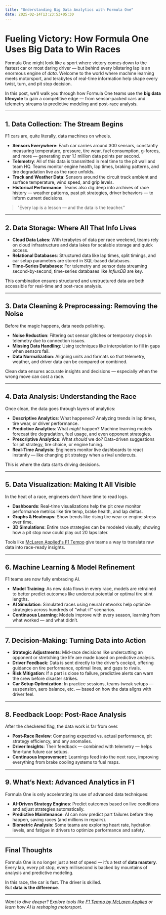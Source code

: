 ```yaml
---
title: "Understanding Big Data Analytics with Formula One"
date: 2025-02-14T13:23:53+05:30
---
```


# Fueling Victory: How Formula One Uses Big Data to Win Races

Formula One might look like a sport where victory comes down to the fastest car or most daring driver — but behind every blistering lap is an enormous engine of *data*. Welcome to the world where machine learning meets motorsport, and terabytes of real-time information help shape every twist, turn, and pit stop decision.

In this post, we’ll walk you through how Formula One teams use the **big data lifecycle** to gain a competitive edge — from sensor-packed cars and telemetry streams to predictive modeling and post-race analysis.

---
## 1. Data Collection: The Stream Begins
F1 cars are, quite literally, data machines on wheels.
- **Sensors Everywhere**: Each car carries around 300 sensors, constantly measuring temperature, pressure, tire wear, fuel consumption, g-forces, and more — generating over 1.1 million data points per second.
- **Telemetry**: All of this data is transmitted in real time to the pit wall and team HQ. Teams monitor engine health, lap times, braking patterns, and tire degradation live as the race unfolds.
- **Track and Weather Data**: Sensors around the circuit track ambient and surface temperature, wind speed, and grip levels.
- **Historical Performance**: Teams also dig deep into archives of race history — weather patterns, past pit strategies, driver behaviors — to inform current decisions.

> "Every lap is a lesson — and the data is the teacher."

---
## 2. Data Storage: Where All That Info Lives
- **Cloud Data Lakes**: With terabytes of data per race weekend, teams rely on cloud infrastructure and data lakes for scalable storage and quick access.
- **Relational Databases**: Structured data like lap times, split timings, and car setup parameters are stored in SQL-based databases.
- **Time-Series Databases**: For telemetry and sensor data streaming second-by-second, time-series databases like *InfluxDB* are key.

This combination ensures structured and unstructured data are both accessible for real-time and post-race analysis.

---
## 3. Data Cleaning & Preprocessing: Removing the Noise

Before the magic happens, data needs polishing.
- **Noise Reduction**: Filtering out sensor glitches or temporary drops in telemetry due to connection issues.
- **Missing Data Handling**: Using techniques like interpolation to fill in gaps when sensors fail.
- **Data Normalization**: Aligning units and formats so that telemetry, weather, and driver data can be compared or combined.

Clean data ensures accurate insights and decisions — especially when the wrong move can cost a race.

---
## 4. Data Analysis: Understanding the Race

Once clean, the data goes through layers of analytics:

- **Descriptive Analytics**: What happened? Analyzing trends in lap times, tire wear, or driver performance.
- **Predictive Analytics**: What *might* happen? Machine learning models forecast tire degradation, fuel usage, and even opponent strategies.
- **Prescriptive Analytics**: What *should* we do? Data-driven suggestions for pit strategy, tire choice, or engine tuning.
- **Real-Time Analysis**: Engineers monitor live dashboards to react instantly — like changing pit strategy when a rival undercuts.

This is where the data starts driving decisions.

---

## 5. Data Visualization: Making It All Visible

In the heat of a race, engineers don’t have time to read logs.

- **Dashboards**: Real-time visualizations help the pit crew monitor performance metrics like tire temp, brake health, and lap deltas.
- **Graphs & Heatmaps**: Show trends like rising tire wear or engine stress over time.
- **3D Simulations**: Entire race strategies can be modeled visually, showing how a pit stop now could play out 20 laps later.

Tools like [McLaren Applied's F1 Tempo](https://www.f1-tempo.com/) give teams a way to translate raw data into race-ready insights.

---

## 6. Machine Learning & Model Refinement

F1 teams are now fully embracing AI.

- **Model Training**: As new data flows in every race, models are retrained to better predict outcomes like undercut potential or optimal tire stint lengths.
- **AI Simulation**: Simulated races using neural networks help optimize strategies across hundreds of “what-if” scenarios.
- **Continuous Learning**: Models improve with every season, learning from what worked — and what didn’t.

---

## 7. Decision-Making: Turning Data into Action

- **Strategic Adjustments**: Mid-race decisions like undercutting an opponent or stretching tire life are made based on predictive analysis.
- **Driver Feedback**: Data is sent directly to the driver’s cockpit, offering guidance on tire performance, optimal lines, and gaps to rivals.
- **Risk Mitigation**: If a part is close to failure, predictive alerts can warn the crew before disaster strikes.
- **Car Setup Optimization**: In practice sessions, teams tweak setups — suspension, aero balance, etc. — based on how the data aligns with driver feel.

---

## 8. Feedback Loop: Post-Race Analysis

After the checkered flag, the data work is far from over.

- **Post-Race Review**: Comparing expected vs. actual performance, pit strategy efficiency, and any anomalies.
- **Driver Insights**: Their feedback — combined with telemetry — helps fine-tune future car setups.
- **Continuous Improvement**: Learnings feed into the next race, improving everything from brake cooling systems to fuel maps.

---

## 9. What’s Next: Advanced Analytics in F1

Formula One is only accelerating its use of advanced data techniques:

- **AI-Driven Strategy Engines**: Predict outcomes based on live conditions and adjust strategies automatically.
- **Predictive Maintenance**: AI can now predict part failures before they happen, saving races (and millions in repairs).
- **Biometric Analysis**: Some teams are exploring heart rate, hydration levels, and fatigue in drivers to optimize performance and safety.

---

## Final Thoughts

Formula One is no longer just a test of speed — it’s a test of **data mastery**. Every lap, every pit stop, every millisecond is backed by mountains of analysis and predictive modeling.

In this race, the car is fast. The driver is skilled.  
But **data is the difference**.

---

*Want to dive deeper? Explore tools like [F1 Tempo by McLaren Applied](https://www.f1-tempo.com/) or learn how AI is reshaping motorsport.*

